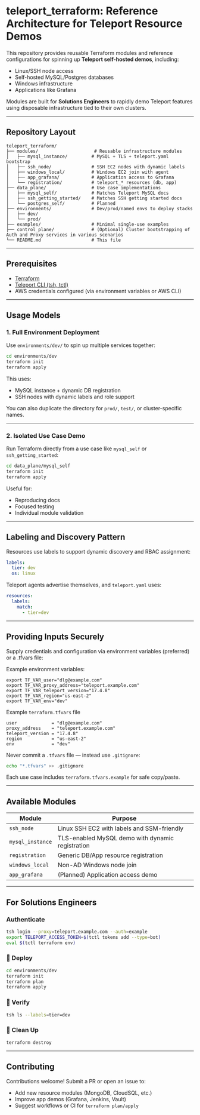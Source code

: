 # teleport_terraform: Reference Architecture for Teleport Resource Demos

This repository provides reusable Terraform modules and reference configurations for spinning up **Teleport self-hosted demos**, including:

- Linux/SSH node access
- Self-hosted MySQL/Postgres databases
- Windows infrastructure
- Applications like Grafana

Modules are built for **Solutions Engineers** to rapidly demo Teleport features using disposable infrastructure tied to their own clusters.

---

## Repository Layout

```
teleport_terraform/
├── modules/                     # Reusable infrastructure modules
│   ├── mysql_instance/         # MySQL + TLS + teleport.yaml bootstrap
│   ├── ssh_node/               # SSH EC2 nodes with dynamic labels
│   ├── windows_local/          # Windows EC2 join with agent
│   ├── app_grafana/            # Application access to Grafana
│   └── registration/           # teleport_* resources (db, app)
├── data_plane/                 # Use case implementations
│   ├── mysql_self/             # Matches Teleport MySQL docs
│   ├── ssh_getting_started/    # Matches SSH getting started docs
│   └── postgres_self/          # Planned
├── environments/               # Dev/prod/named envs to deploy stacks
│   ├── dev/
│   └── prod/
├── examples/                   # Minimal single-use examples
├── control_plane/              # (Optional) Cluster bootstrapping of Auth and Proxy services in various scenarios
└── README.md                   # This file
```

---

## Prerequisites

- [Terraform](https://developer.hashicorp.com/terraform/downloads)
- [Teleport CLI (tsh, tctl)](https://goteleport.com/download/)
- AWS credentials configured (via environment variables or AWS CLI)

---

## Usage Models

### 1. Full Environment Deployment

Use `environments/dev/` to spin up multiple services together:

```bash
cd environments/dev
terraform init
terraform apply
```

This uses:
- MySQL instance + dynamic DB registration
- SSH nodes with dynamic labels and role support

You can also duplicate the directory for `prod/`, `test/`, or cluster-specific names.

---

### 2. Isolated Use Case Demo

Run Terraform directly from a use case like `mysql_self` or `ssh_getting_started`:

```bash
cd data_plane/mysql_self
terraform init
terraform apply
```

Useful for:
- Reproducing docs
- Focused testing
- Individual module validation

---

## Labeling and Discovery Pattern

Resources use labels to support dynamic discovery and RBAC assignment:

```yaml
labels:
  tier: dev
  os: linux
```

Teleport agents advertise themselves, and `teleport.yaml` uses:

```yaml
resources:
  labels:
    match:
      - tier=dev
```

---

## Providing Inputs Securely

Supply credentials and configuration via environment variables (preferred) or a .tfvars file:

Example environment variables:

```hcl
export TF_VAR_user="dlg@example.com"
export TF_VAR_proxy_address="teleport.example.com"
export TF_VAR_teleport_version="17.4.8"
export TF_VAR_region="us-east-2"
export TF_VAR_env="dev"
```

Example `terraform.tfvars` file

```hcl
user             = "dlg@example.com"
proxy_address    = "teleport.example.com"
teleport_version = "17.4.8"
region           = "us-east-2"
env              = "dev"
```

Never commit a `.tfvars` file — instead use `.gitignore`:

```bash
echo "*.tfvars" >> .gitignore
```

Each use case includes `terraform.tfvars.example` for safe copy/paste.

---

## Available Modules

| Module              | Purpose                                     |
|---------------------|---------------------------------------------|
| `ssh_node`          | Linux SSH EC2 with labels and SSM-friendly  |
| `mysql_instance`    | TLS-enabled MySQL demo with dynamic registration   |
| `registration`      | Generic DB/App resource registration        |
| `windows_local`     | Non-AD Windows node join                    |
| `app_grafana`       | (Planned) Application access demo           |

---

## For Solutions Engineers

### Authenticate

```bash
tsh login --proxy=teleport.example.com --auth=example
export TELEPORT_ACCESS_TOKEN=$(tctl tokens add --type=bot)
eval $(tctl terraform env)
```

### 🚀 Deploy

```bash
cd environments/dev
terraform init
terraform plan
terraform apply
```

### 📡 Verify

```bash
tsh ls --labels=tier=dev
```

### 🔁 Clean Up

```bash
terraform destroy
```

---

##  Contributing

Contributions welcome! Submit a PR or open an issue to:

- Add new resource modules (MongoDB, CloudSQL, etc.)
- Improve app demos (Grafana, Jenkins, Vault)
- Suggest workflows or CI for `terraform plan/apply`
